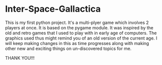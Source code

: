 # Inter-Space-Gallactica
This is my first python project. It's a multi-plyer game which involves 2 players at once. It is based on the pygame module.
It was inspired by the old and retro games that I used to play with in early age of computers. The graphics used thus might remind you of an old version of the current age.
I will keep making changes in this as time progresses along with making other new and exciting things on un-discovered topics for me.




THANK YOU!!!
